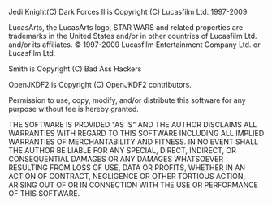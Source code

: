 Jedi Knight(C) Dark Forces II is Copyright (C) Lucasfilm Ltd. 1997-2009

LucasArts, the LucasArts logo, STAR WARS and related properties are trademarks in the United States and/or in other countries of Lucasfilm Ltd. and/or its affiliates. © 1997-2009 Lucasfilm Entertainment Company Ltd. or Lucasfilm Ltd.

Smith is Copyright (C) Bad Ass Hackers

OpenJKDF2 is Copyright (C) OpenJKDF2 contributors.

Permission to use, copy, modify, and/or distribute this software for any purpose without fee is hereby granted.

THE SOFTWARE IS PROVIDED "AS IS" AND THE AUTHOR DISCLAIMS ALL WARRANTIES WITH REGARD TO THIS SOFTWARE INCLUDING ALL IMPLIED WARRANTIES OF MERCHANTABILITY AND FITNESS. IN NO EVENT SHALL THE AUTHOR BE LIABLE FOR ANY SPECIAL, DIRECT, INDIRECT, OR CONSEQUENTIAL DAMAGES OR ANY DAMAGES WHATSOEVER RESULTING FROM LOSS OF USE, DATA OR PROFITS, WHETHER IN AN ACTION OF CONTRACT, NEGLIGENCE OR OTHER TORTIOUS ACTION, ARISING OUT OF OR IN CONNECTION WITH THE USE OR PERFORMANCE OF THIS SOFTWARE.
